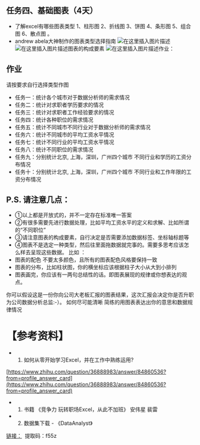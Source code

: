 

## 任务四、基础图表（4天）
* 了解excel有哪些图表类型
1、柱形图 2、折线图 3、饼图 4、条形图 5、组合图 6、散点图 。
* andrew abela大神制作的图表类型选择指南
![在这里插入图片描述](https://img-blog.csdnimg.cn/20190918203304902.png?x-oss-process=image/watermark,type_ZmFuZ3poZW5naGVpdGk,shadow_10,text_aHR0cHM6Ly9ibG9nLmNzZG4ubmV0L3dlaXhpbl80MTgxMDU0MA==,size_16,color_FFFFFF,t_70)![在这里插入图片描述](https://img-blog.csdnimg.cn/20190918203317837.png?x-oss-process=image/watermark,type_ZmFuZ3poZW5naGVpdGk,shadow_10,text_aHR0cHM6Ly9ibG9nLmNzZG4ubmV0L3dlaXhpbl80MTgxMDU0MA==,size_16,color_FFFFFF,t_70)图表的构成要素
![在这里插入图片描述](https://img-blog.csdnimg.cn/20190918203347882.png?x-oss-process=image/watermark,type_ZmFuZ3poZW5naGVpdGk,shadow_10,text_aHR0cHM6Ly9ibG9nLmNzZG4ubmV0L3dlaXhpbl80MTgxMDU0MA==,size_16,color_FFFFFF,t_70)作业：
## 作业
请按要求自行选择类型作图
* 任务一：统计各个城市对于数据分析师的需求情况
* 任务二：统计对求职者学历要求的情况
* 任务三：统计对求职者工作经验要求的情况
* 任务四：统计各种职位的需求情况
* 任务五：统计不同城市不同行业对于数据分析师的需求情况
* 任务六：统计不同城市的平均工资水平情况
* 任务七：统计不同行业的平均工资水平情况
* 任务八：统计不同职位的需求情况
* 任务九：分别统计北京, 上海，深圳，广州四个城市 不同行业和学历的工资分布情况
* 任务十：分别统计北京, 上海，深圳，广州四个城市 不同行业和工作年限的工资分布情况
## P.S. 请注意几点：
* ①以上都是开放式的，并不一定存在标准唯一答案
* ②有很多需要先进行数据处理，比如平均工资水平的定义和求解、比如所谓的“不同职位”
* ③请注意图表的构成要素，自行决定是否需要添加数据标签、坐标轴标题等
* ④图表不是选定一种类型，然后往里面拖数据就完事的。需要多思考应该怎么样去呈现这些数据。 比如 ：
* 图表的配色 不要太多颜色，且所有的图表配色风格要保持一致
* 图表的分布，比如柱状图，你的横坐标应该根据柱子大小从大到小排列
* 图表画完，你应该有一两句总结性的话。即图表展现的规律或你想表达的观点。

你可以假设这是一份你向公司大老板汇报的图表结果，这次汇报会决定你是否升职为公司数据分析总监:-）。 如何尽可能清晰 简练的用图表表达出你的意思和数据规律情况


# 【参考资料】
* 1. 如何从零开始学习Excel，并在工作中熟练运用? 

[https://www.zhihu.com/question/36888983/answer/84860536?from=profile_answer_card](https://www.zhihu.com/question/36888983/answer/84860536?from=profile_answer_card)
* 1. 书籍 《竞争力 玩转职场Excel，从此不加班》 安伟星 裴雷
* 2. 数据集下载 - 《DataAnalyst》

[链接：](https://pan.baidu.com/s/1sCaFkQ9DoxYE-FyiY2ewPA) 
提取码：f55z 

